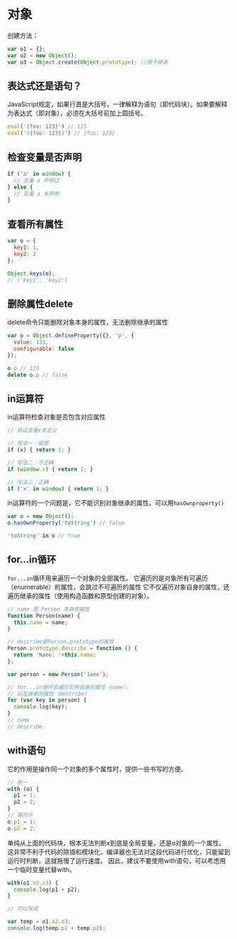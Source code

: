 # 对象
创建方法：
```js
var o1 = {};
var o2 = new Object();
var o3 = Object.create(Object.prototype); //用于继承
```

## 表达式还是语句？
JavaScript规定，如果行首是大括号，一律解释为语句（即代码块）。如果要解释为表达式（即对象），必须在大括号前加上圆括号。
```js
eval('{foo: 123}') // 123
eval('({foo: 123})') // {foo: 123}
```

## 检查变量是否声明
```js
if ('a' in window) {
  // 变量 a 声明过
} else {
  // 变量 a 未声明
}
```
## 查看所有属性
```js
var o = {
  key1: 1,
  key2: 2
};

Object.keys(o);
// ['key1', 'key2']
```
## 删除属性delete 
delete命令只能删除对象本身的属性，无法删除继承的属性
```js
var o = Object.defineProperty({}, 'p', {
  value: 123,
  configurable: false
});

o.p // 123
delete o.p // false
```
## in运算符
in运算符检查对象是否包含对应属性
```js
// 假设变量x未定义

// 写法一：报错
if (x) { return 1; }

// 写法二：不正确
if (window.x) { return 1; }

// 写法三：正确
if ('x' in window) { return 1; }
```

in运算符的一个问题是，它不能识别对象继承的属性。可以用`hasOwnproperty()`

```js
var o = new Object();
o.hasOwnProperty('toString') // false

'toString' in o // true
```
## for…in循环

`for...in`循环用来遍历一个对象的全部属性。
它遍历的是对象所有可遍历（enumerable）的属性，会跳过不可遍历的属性
它不仅遍历对象自身的属性，还遍历继承的属性（使用构造函数和原型创建的对象）。
```js
// name 是 Person 本身的属性
function Person(name) {
  this.name = name;
}

// describe是Person.prototype的属性
Person.prototype.describe = function () {
  return 'Name: '+this.name;
};

var person = new Person('Jane');

// for...in循环会遍历实例自身的属性（name），
// 以及继承的属性（describe）
for (var key in person) {
  console.log(key);
}
// name
// describe
```
## with语句
它的作用是操作同一个对象的多个属性时，提供一些书写的方便。
```js
// 例一
with (o) {
  p1 = 1;
  p2 = 2;
}
// 等同于
o.p1 = 1;
o.p2 = 2;
```
单纯从上面的代码块，根本无法判断x到底是全局变量，还是o对象的一个属性。
这非常不利于代码的除错和模块化，编译器也无法对这段代码进行优化，只能留到运行时判断，这就拖慢了运行速度。
因此，建议不要使用with语句，可以考虑用一个临时变量代替with。
```js
with(o1.o2.o3) {
  console.log(p1 + p2);
}

// 可以写成

var temp = o1.o2.o3;
console.log(temp.p1 + temp.p2);
```

